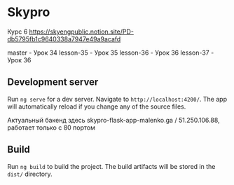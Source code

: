 # Skypro
Курс 6
https://skyengpublic.notion.site/PD-db5795fb1c9640338a7947e49a9acafd

master - Урок 34
lesson-35 - Урок 35
lesson-36 - Урок 36
lesson-37 - Урок 36

## Development server

Run `ng serve` for a dev server. Navigate to `http://localhost:4200/`. The app will automatically reload if you change any of the source files.

Актуальный бакенд здесь skypro-flask-app-malenko.ga / 51.250.106.88, работает только с 80 портом

## Build

Run `ng build` to build the project. The build artifacts will be stored in the `dist/` directory.
